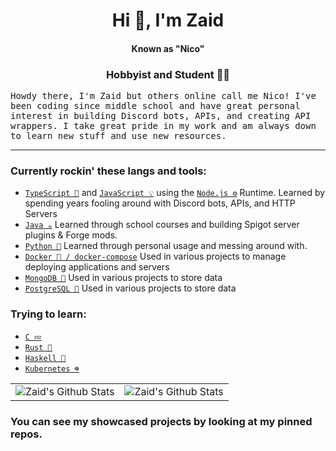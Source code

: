 <h1 align="center">Hi 👋, I'm Zaid</h1> 
<h4 align="center">Known as "Nico"</h5>
<h3 align="center">Hobbyist and Student 👨‍🎓</h3>

<samp> Howdy there, I'm Zaid but others online call me Nico! I've been coding since middle school and have great personal interest in building Discord bots, APIs, and creating API wrappers. I take great pride in my work and am always down to learn new stuff and use new resources. </samp>

-----
### Currently rockin' these langs and tools:
* [`TypeScript 🧰`] and [`JavaScript 💡`] using the [`Node.js ⚙️`] Runtime. Learned by spending years fooling around with Discord bots, APIs, and HTTP Servers
* [`Java ☕`] Learned through school courses and building Spigot server plugins & Forge mods.
* [`Python 🐍`] Learned through personal usage and messing around with.
* [`Docker 🐳 / docker-compose`] Used in various projects to manage deploying applications and servers
* [`MongoDB 🍃`] Used in various projects to store data
* [`PostgreSQL 🐘`] Used in various projects to store data
### Trying to learn:
* [`C 💤`]
* [`Rust 🦀`]
* [`Haskell 🧮`]
* [`Kubernetes ☸️`]

<table align="center">
		<tr>
			<td><img alt="Zaid's Github Stats" src="https://github-readme-stats.vercel.app/api/top-langs/?username=zaida04&&bg_color=000000&title_color=fff&text_color=fff&langs_count=10&layout=compact&hide=css,html,shell,dockerfile" /></td>
			<td><img alt="Zaid's Github Stats" src="https://github-readme-stats.vercel.app/api?username=zaida04&count_private=true&bg_color=000000&title_color=fff&text_color=fff&hide=stars&include_all_commits=true&show_icons=true" /></td>
		</tr>
</table>

### You can see my showcased projects by looking at my pinned repos.
[`Node.js ⚙️`]: https://nodejs.org/
[`TypeScript 🧰`]: https://www.typescriptlang.org/
[`JavaScript 💡`]: https://www.javascript.com/
[`Java ☕`]: https://www.oracle.com/java/
[`Python 🐍`]: https://www.python.org/
[`C 💤`]: https://llvm.org/
[`Rust 🦀`]: https://www.rust-lang.org/
[`Haskell 🧮`]: https://www.haskell.org/
[`Docker 🐳 / docker-compose`]: https://www.docker.com/
[`MongoDB 🍃`]: https://www.mongodb.com/
[`PostgreSQL 🐘`]: https://www.postgresql.org/
[`Kubernetes ☸️`]: https://kubernetes.io/
